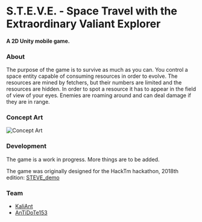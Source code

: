 # S.T.E.V.E. - Space Travel with the Extraordinary Valiant Explorer
#### A 2D Unity mobile game.

### About


The purpose of the game is to survive as much as you can. You control a space entity capable of consuming resources in order to evolve. The resources are mined by fetchers, but their numbers are limited and the resources are hidden. In order to spot a resource it has to appear in the field of view of your eyes. Enemies are roaming around and can deal damage if they are in range.


### Concept Art


![Concept Art](https://i.imgur.com/XjIjjap.png)


### Development


The game is a work in progress. More things are to be added.

The game was originally designed for the HackTm hackathon, 2018th edition: [STEVE_demo](https://github.com/KaliAnt/STEVE_demo)


### Team

- [KaliAnt](https://github.com/KaliAnt)
- [AnTiDoTe153](https://github.com/AnTiDoTe153)
